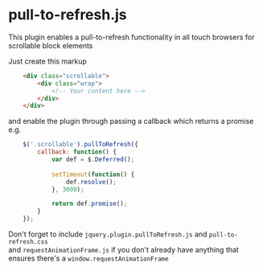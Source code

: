 # pull-to-refresh.js

This plugin enables a pull-to-refresh functionality in all touch browsers for scrollable block elements

Just create this markup

```html
	<div class="scrollable">
        <div class="wrap">
        	<!-- Your content here -->
        </div>
    </div>
```

and enable the plugin through passing a callback which returns a promise e.g.

```javascript
	$('.scrollable').pullToRefresh({
        callback: function() {
            var def = $.Deferred();
            
            setTimeout(function() {
                def.resolve();
            }, 3000); 

            return def.promise();
        }
    });
```

Don't forget to include `jquery.plugin.pullToRefresh.js` and `pull-to-refresh.css`  
and `requestAnimationFrame.js` if you don't already have anything that ensures there's a `window.requestAnimationFrame`

